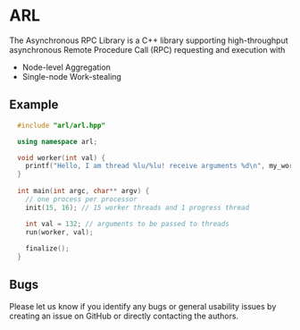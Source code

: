 # ARL
The Asynchronous RPC Library is a C++ library supporting high-throughput asynchronous
Remote Procedure Call (RPC) requesting and execution with

- Node-level Aggregation
- Single-node Work-stealing

## Example

```cpp
  #include "arl/arl.hpp"

  using namespace arl;

  void worker(int val) {
    printf("Hello, I am thread %lu/%lu! receive arguments %d\n", my_worker(), nworkers(), val);
  }
  
  int main(int argc, char** argv) {
    // one process per processor
    init(15, 16); // 15 worker threads and 1 progress thread

    int val = 132; // arguments to be passed to threads
    run(worker, val);
  
    finalize();
  }
```

## Bugs
Please let us know if you identify any bugs or general usability issues by creating
an issue on GitHub or directly contacting the authors.